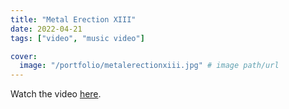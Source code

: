 ```yaml
---
title: "Metal Erection XIII"
date: 2022-04-21
tags: ["video", "music video"]

cover:
  image: "/portfolio/metalerectionxiii.jpg" # image path/url
---
```


Watch the video [here](https://www.facebook.com/br00talpartysan/videos/3127664650895237/).
